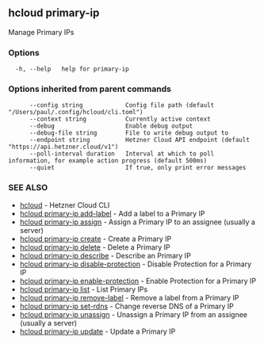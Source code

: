 ## hcloud primary-ip

Manage Primary IPs

### Options

```
  -h, --help   help for primary-ip
```

### Options inherited from parent commands

```
      --config string            Config file path (default "/Users/paul/.config/hcloud/cli.toml")
      --context string           Currently active context
      --debug                    Enable debug output
      --debug-file string        File to write debug output to
      --endpoint string          Hetzner Cloud API endpoint (default "https://api.hetzner.cloud/v1")
      --poll-interval duration   Interval at which to poll information, for example action progress (default 500ms)
      --quiet                    If true, only print error messages
```

### SEE ALSO

* [hcloud](hcloud.md)	 - Hetzner Cloud CLI
* [hcloud primary-ip add-label](hcloud_primary-ip_add-label.md)	 - Add a label to a Primary IP
* [hcloud primary-ip assign](hcloud_primary-ip_assign.md)	 - Assign a Primary IP to an assignee (usually a server)
* [hcloud primary-ip create](hcloud_primary-ip_create.md)	 - Create a Primary IP
* [hcloud primary-ip delete](hcloud_primary-ip_delete.md)	 - Delete a Primary IP
* [hcloud primary-ip describe](hcloud_primary-ip_describe.md)	 - Describe an Primary IP
* [hcloud primary-ip disable-protection](hcloud_primary-ip_disable-protection.md)	 - Disable Protection for a Primary IP
* [hcloud primary-ip enable-protection](hcloud_primary-ip_enable-protection.md)	 - Enable Protection for a Primary IP
* [hcloud primary-ip list](hcloud_primary-ip_list.md)	 - List Primary IPs
* [hcloud primary-ip remove-label](hcloud_primary-ip_remove-label.md)	 - Remove a label from a Primary IP
* [hcloud primary-ip set-rdns](hcloud_primary-ip_set-rdns.md)	 - Change reverse DNS of a Primary IP
* [hcloud primary-ip unassign](hcloud_primary-ip_unassign.md)	 - Unassign a Primary IP from an assignee (usually a server)
* [hcloud primary-ip update](hcloud_primary-ip_update.md)	 - Update a Primary IP
